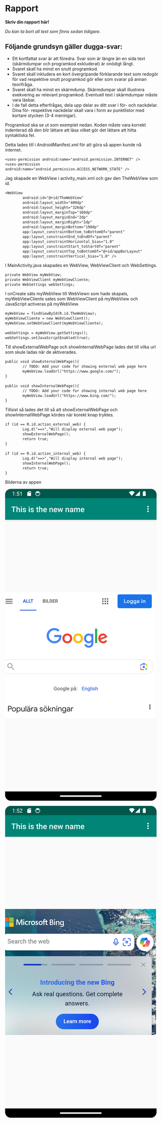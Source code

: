 
# Rapport

**Skriv din rapport här!**

_Du kan ta bort all text som finns sedan tidigare_.

## Följande grundsyn gäller dugga-svar:

- Ett kortfattat svar är att föredra. Svar som är längre än en sida text (skärmdumpar och programkod exkluderat) är onödigt långt.
- Svaret skall ha minst en snutt programkod.
- Svaret skall inkludera en kort övergripande förklarande text som redogör för vad respektive snutt programkod gör eller som svarar på annan teorifråga.
- Svaret skall ha minst en skärmdump. Skärmdumpar skall illustrera exekvering av relevant programkod. Eventuell text i skärmdumpar måste vara läsbar.
- I de fall detta efterfrågas, dela upp delar av ditt svar i för- och nackdelar. Dina för- respektive nackdelar skall vara i form av punktlistor med kortare stycken (3-4 meningar).

Programkod ska se ut som exemplet nedan. Koden måste vara korrekt indenterad då den blir lättare att läsa vilket gör det lättare att hitta syntaktiska fel.

Detta lades till i AndroidManifest.xml för att göra så appen kunde nå internet.
```
<uses-permission android:name="android.permission.INTERNET" />
<uses-permission android:name="android.permission.ACCESS_NETWORK_STATE" />
```

Jag skapade en WebView i activity_main.xml och gav den TheWebView som id.
```
<WebView
        android:id="@+id/TheWebView"
        android:layout_width="409dp"
        android:layout_height="326dp"
        android:layout_marginTop="160dp"
        android:layout_marginEnd="2dp"
        android:layout_marginRight="2dp"
        android:layout_marginBottom="190dp"
        app:layout_constraintBottom_toBottomOf="parent"
        app:layout_constraintEnd_toEndOf="parent"
        app:layout_constraintHorizontal_bias="1.0"
        app:layout_constraintStart_toStartOf="parent"
        app:layout_constraintTop_toBottomOf="@+id/appBarLayout"
        app:layout_constraintVertical_bias="1.0" />
```

I MainActivity.java skapades en WebView, WebViewClient och WebSettings.
```
private WebView myWebView;
private WebViewClient myWebViewCliente;
private WebSettings webSettings; 
```

I onCreate säts myWebView till WebViewn som hade skapats, myWebViewCliente sates som WebViewClient på myWebView 
och JavaScript activeras på myWebView. 
```
myWebView = findViewById(R.id.TheWebView);
myWebViewCliente = new WebViewClient();
myWebView.setWebViewClient(myWebViewCliente);

webSettings = myWebView.getSettings();
webSettings.setJavaScriptEnabled(true);
```

Till showExternalWebPage och showInternalWebPage lades det till vilka url som skule ladas när de aktiverades.
```
public void showExternalWebPage(){
        // TODO: Add your code for showing external web page here
        myWebView.loadUrl("https://www.google.com/");
}

public void showInternalWebPage(){
        // TODO: Add your code for showing internal web page here
        myWebView.loadUrl("https://www.bing.com/");
}
```

Tillsist så lades det till så att showExternalWebPage och showInternalWebPage kördes när korekt knap tryktes.
```
if (id == R.id.action_external_web) {
        Log.d("==>","Will display external web page");
        showExternalWebPage();
        return true;
}

if (id == R.id.action_internal_web) {
        Log.d("==>","Will display internal web page");
        showInternalWebPage();
        return true;
}
```
Bilderna av appen

![](ExternalWebPage.png)

![](InternalWebPage.png)